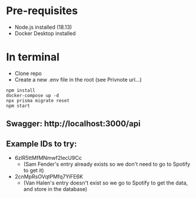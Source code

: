 # Pre-requisites
- Node.js installed (18.13)
- Docker Desktop installed

# In terminal

- Clone repo
- Create a new .env file in the root (see Privnote url...)

```
npm install
docker-compose up -d
npx prisma migrate reset
npm start
```

## Swagger: http://localhost:3000/api

## Example IDs to try:

- 6zlR5ttMfMNmwf2lecU9Cc
  - (Sam Fender's entry already exists so we don't need to go to Spotify to get it)
- 2cnMpRsOVqtPMfq7YiFE6K
  - (Van Halen's entry doesn't exist so we go to Spotify to get the data, and store in the database)
